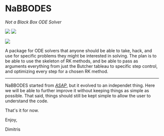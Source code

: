 

# NaBBODES
*Not a Black Box ODE Solver*

![](https://img.shields.io/badge/language-C++-black.svg)  ![](https://tokei.rs/b1/github/dkaramit/NaBBODES)
  
![](https://img.shields.io/github/repo-size/dkaramit/NaBBODES?color=blue)

A package for ODE solvers that anyone should be able to take, hack, and use for specific problems they might be interested in solving. The plan is to be able to use the skeleton of RK methods, and be able to pass as arguments everything from just the Butcher tableau to specific step control, and optimizing every step for a chosen RK method. 


---
NaBBODES started from [*ASAP*](https://dkaramit.github.io/ASAP/), but it evolved to an independet thing. Here we will be able to further improve it without keeping things as simple as possible.  That said, things should still be kept simple to allow the user to understand the code.



That's it for now.

Enjoy,

Dimitris
